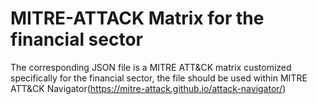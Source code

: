 # MITRE-ATTACK Matrix for the financial sector

The corresponding JSON file is a MITRE ATT&CK matrix customized specifically for the financial sector, the file should be used within MITRE ATT&CK Navigator(https://mitre-attack.github.io/attack-navigator/)
